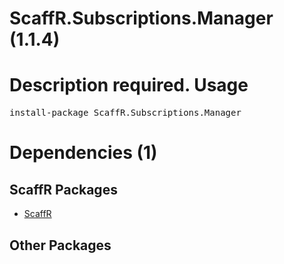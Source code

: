 ﻿ScaffR.Subscriptions.Manager (1.1.4)
======
Description required.
Usage
======
<pre>install-package ScaffR.Subscriptions.Manager</pre>
Dependencies (1)
=====

ScaffR Packages
------
* [ScaffR](https://github.com/wcpro/ScaffR/tree/master/src/ScaffR)

Other Packages
------
